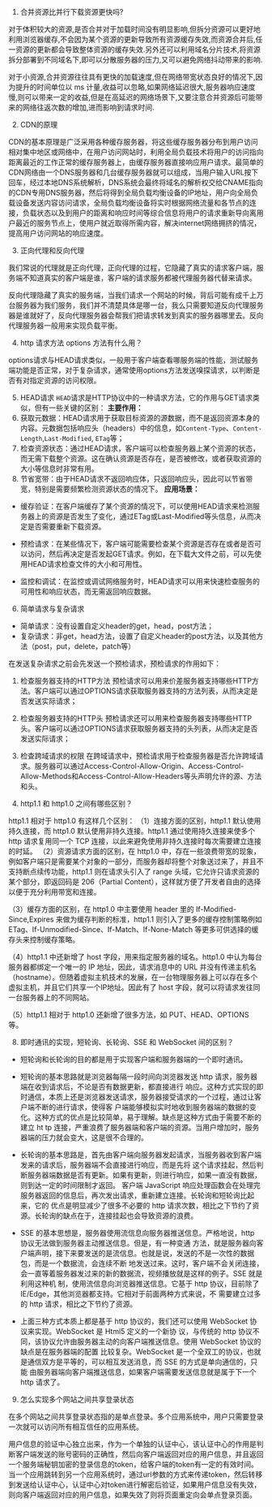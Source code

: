 1. 合并资源比并行下载资源更快吗?

对于体积较大的资源,是否合并对于加载时间没有明显影响,但拆分资源可以更好地利用浏览器缓存,不会因为某个资源的更新导致所有资源缓存失效,而资源合并后,任一资源的更新都会导致整体资源的缓存失效.另外还可以利用域名分片技术,将资源拆分部署到不同域名下,即可以分散服务器的压力,又可以避免网络抖动带来的影响.

对于小资源,合并资源往往具有更快的加载速度,但在网络带宽状态良好的情况下,因为提升的时间单位以 ms 计量,收益可以忽略,如果网络延迟很大,服务器响应速度慢,则可以带来一定的收益,但是在高延迟的网络场景下,又要注意合并资源后可能带来的网络往返次数的增加,进而影响到请求时间.

2. CDN的原理

CDN的基本原理是广泛采用各种缓存服务器，将这些缓存服务器分布到用户访问相对集中地区或网络中，在用户访问网站时，利用全局负载技术将用户的访问指向距离最近的工作正常的缓存服务器上，由缓存服务器直接响应用户请求。最简单的CDN网络由一个DNS服务器和几台缓存服务器就可以组成，当用户输入URL按下回车，经过本地DNS系统解析，DNS系统会最终将域名的解析权交给CNAME指向的CDN专用DNS服务器，然后将得到全局负载均衡设备的IP地址，用户向全局负载设备发送内容访问请求，全局负载均衡设备将实时根据网络流量和各节点的连接，负载状态以及到用户的距离和响应时间等综合信息将用户的请求重新导向离用户最近的服务节点上，使用户就近取得所需内容，解决internet网络拥挤的情况，提高用户访问网站的响应速度。

3. 正向代理和反向代理

我们常说的代理就是正向代理，正向代理的过程，它隐藏了真实的请求客户端，服务端不知道真实的客户端是谁，客户端的请求服务都被代理服务器代替来请求。

反向代理隐藏了真实的服务端，当我们请求一个网站的时候，背后可能有成千上万台服务器为我们服务，我们并不清楚具体是哪一台，我么只需要知道反向代理服务器是谁就好了，反向代理服务器会帮我们把请求转发到真实的服务器哪里去。反向代理服务器一般用来实现负载平衡。

4. http 请求方法 options 方法有什么用？

options请求与HEAD请求类似，一般用于客户端查看哪服务端的性能，测试服务端功能是否正常，对于复杂请求，通常使用options方法发送嗅探请求，以判断是否有对指定资源的访问权限。

5. HEAD请求
`HEAD`请求是HTTP协议中的一种请求方法，它的作用与GET请求类似，但有一些关键的区别：
**主要作用：**
  1. 获取元数据：HEAD请求用于获取目标资源的源数据，而不是返回资源本身的内容。元数据包括响应头（headers）中的信息，如`Content-Type`、`Content-Length`,`Last-Modified`, `ETag`等；
  2. 检查资源状态：通过HEAD请求，客户端可以检查服务器上某个资源的状态，而无需下载整个资源。这在确认资源是否存在，是否被修改，或者获取资源的大小等信息时非常有用。
  3. 节省宽带：由于HEAD请求不返回响应体，只返回响应头，因此可以节省带宽，特别是需要频繁检测资源状态的情况下。
**应用场景：**
  - 缓存验证：在客户端缓存了某个资源的情况下，可以使用HEAD请求来检测服务器上的资源是否发生了变化，通过ETag或Last-Modified等头信息，从而决定是否需要重新下载资源。
  - 预检请求：在某些情况下，客户端可能需要检查某个资源是否存在或者是否可以访问，然后再决定是否发起GET请求。例如，在下载大文件之前，可以先使用HEAD请求检查文件的大小和可用性。

  - 监控和调试：在监控或调试网络服务时，HEAD请求可以用来快速检查服务的可用性和响应状态，而无需返回响应数据。

6. 简单请求与复杂请求

- 简单请求：没有设置自定义header的get，head，post方法；
- 复杂请求：非get，head方法，设置了自定义header的post方法，以及其他方法（post，put，delete，patch等）

在发送复杂请求之前会先发送一个预检请求，预检请求的作用如下：
  1. 检查服务器支持的HTTP方法
  预检请求可以用来价差服务器支持哪些HTTP方法。客户端可以通过OPTIONS请求获取服务器支持的方法列表，从而决定是否发送实际请求；
  2. 检查服务器支持的HTTP头
  预检请求还可以用来检查服务器支持哪些HTTP头。客户端可以通过OPTIONS请求获取服务器支持的头列表，从而决定是否发送实际请求；
  3. 检查跨域请求的权限
  在跨域请求中，预检请求用于检查服务器是否允许跨域请求。服务器可以通过Access-Control-Allow-Origin、Access-Control-Allow-Methods和Access-Control-Allow-Headers等头声明允许的源、方法和头。

7. http1.1 和 http1.0 之间有哪些区别？

http1.1 相对于 http1.0 有这样几个区别：
（1）连接方面的区别，http1.1 默认使用持久连接，而 http1.0 默认使用非持久连接。http1.1 通过使用持久连接来使多个 http 请求复用同一个 TCP 连接，以此来避免使用非持久连接时每次需要建立连接的时延。
（2）资源请求方面的区别，在 http1.0 中，存在一些浪费带宽的现象，例如客户端只是需要某个对象的一部分，而服务器却将整个对象送过来了，并且不支持断点续传功能，http1.1 则在请求头引入了 range 头域，它允许只请求资源的某个部分，即返回码是 206（Partial Content），这样就方便了开发者自由的选择以便于充分利用带宽和连接。

（3）缓存方面的区别，在 http1.0 中主要使用 header 里的 If-Modified-Since,Expires 来做为缓存判断的标准，http1.1 则引入了更多的缓存控制策略例如 ETag、If-Unmodified-Since、If-Match、If-None-Match 等更多可供选择的缓存头来控制缓存策略。

（4）http1.1 中还新增了 host 字段，用来指定服务器的域名。http1.0 中认为每台服务器都绑定一个唯一的 IP 地址，因此，请求消息中的 URL 并没有传递主机名（hostname）。但随着虚拟主机技术的发展，在一台物理服务器上可以存在多个虚拟主机，并且它们共享一个IP地址。因此有了 host 字段，就可以将请求发往同一台服务器上的不同网站。

（5）http1.1 相对于 http1.0 还新增了很多方法，如 PUT、HEAD、OPTIONS 等。

8. 即时通讯的实现，短轮询、长轮询、SSE 和 WebSocket 间的区别？

- 短轮询和长轮询的目的都是用于实现客户端和服务器端的一个即时通讯。

- 短轮询的基本思路就是浏览器每隔一段时间向浏览器发送 http 请求，服务器端在收到请求后，不论是否有数据更新，都直接进行
响应。这种方式实现的即时通信，本质上还是浏览器发送请求，服务器接受请求的一个过程，通过让客户端不断的进行请求，使得客
户端能够模拟实时地收到服务器端的数据的变化。这种方式的优点是比较简单，易于理解。缺点是这种方式由于需要不断的建立 ht
tp 连接，严重浪费了服务器端和客户端的资源。当用户增加时，服务器端的压力就会变大，这是很不合理的。

- 长轮询的基本思路是，首先由客户端向服务器发起请求，当服务器收到客户端发来的请求后，服务器端不会直接进行响应，而是先将
这个请求挂起，然后判断服务器端数据是否有更新。如果有更新，则进行响应，如果一直没有数据，则到达一定的时间限制才返回。
客户端 JavaScript 响应处理函数会在处理完服务器返回的信息后，再次发出请求，重新建立连接。长轮询和短轮询比起来，它的
优点是明显减少了很多不必要的 http 请求次数，相比之下节约了资源。长轮询的缺点在于，连接挂起也会导致资源的浪费。

- SSE 的基本思想是，服务器使用流信息向服务器推送信息。严格地说，http 协议无法做到服务器主动推送信息。但是，有一种变通
方法，就是服务器向客户端声明，接下来要发送的是流信息。也就是说，发送的不是一次性的数据包，而是一个数据流，会连续不断
地发送过来。这时，客户端不会关闭连接，会一直等着服务器发过来的新的数据流，视频播放就是这样的例子。SSE 就是利用这种机
制，使用流信息向浏览器推送信息。它基于 http 协议，目前除了 IE/Edge，其他浏览器都支持。它相对于前面两种方式来说，不
需要建立过多的 http 请求，相比之下节约了资源。

- 上面三种方式本质上都是基于 http 协议的，我们还可以使用 WebSocket 协议来实现。WebSocket 是 Html5 定义的一个新协
议，与传统的 http 协议不同，该协议允许由服务器主动的向客户端推送信息。使用 WebSocket 协议的缺点是在服务器端的配置
比较复杂。WebSocket 是一个全双工的协议，也就是通信双方是平等的，可以相互发送消息，而 SSE 的方式是单向通信的，只能
由服务器端向客户端推送信息，如果客户端需要发送信息就是属于下一个 http 请求了。

9. 怎么实现多个网站之间共享登录状态

在多个网站之间共享登录状态指的是单点登录。多个应用系统中，用户只需要登录一次就可以访问所有相互信任的应用系统。

用户信息的验证中心独立出来，作为一个单独的认证中心，该认证中心的作用是判断客户端发送的账号密码的正确性，然后向客户端返回对应的用户信息，并且返回一个服务端秘钥加密的登录信息的token，给客户端的token有一定的有效时间。当一个应用跳转到另一个应用系统时，通过url参数的方式来传递token，然后转移到发送给认证中心，认证中心对token进行解密后验证，如果用户信息没有失效，则向客户端返回对应的用户信息，如果失效了则将页面重定向会单点登录页面。
